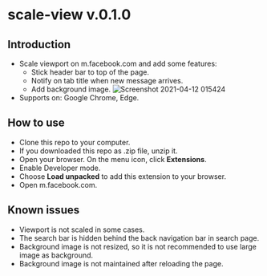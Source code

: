 # scale-view v.0.1.0
## Introduction
- Scale viewport on m.facebook.com and add some features:
    + Stick header bar to top of the page.
    + Notify on tab title when new message arrives.
    + Add background image.
![Screenshot 2021-04-12 015424](https://user-images.githubusercontent.com/50733059/114318007-156d7900-9b35-11eb-8ca9-fd4f3b7e1bb6.png)
- Supports on: Google Chrome, Edge.
## How to use
- Clone this repo to your computer.
- If you downloaded this repo as .zip file, unzip it.
- Open your browser. On the menu icon, click **Extensions**.
- Enable Developer mode.
- Choose **Load unpacked** to add this extension to your browser.
- Open m.facebook.com.
## Known issues
- Viewport is not scaled in some cases.
- The search bar is hidden behind the back navigation bar in search page.
- Background image is not resized, so it is not recommended to use large image as background.
- Background image is not maintained after reloading the page.
